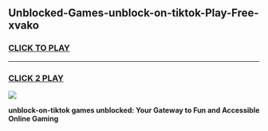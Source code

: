
## Unblocked-Games-unblock-on-tiktok-Play-Free-xvako
<h3>
<a href="https://premium76.site?title=unblock-on-tiktok&ref=18A1">CLICK TO PLAY</a></h3>
<hr>

<h3>
<a href="https://premium76.site?title=unblock-on-tiktok&ref=18A1">CLICK 2 PLAY</a>
  
</h3>

<a href="https://premium76.site?title=unblock-on-tiktok&ref=18A1"><img src="https://clearcache.store/games.png"></a>


**unblock-on-tiktok games unblocked: Your Gateway to Fun and Accessible Online Gaming**
